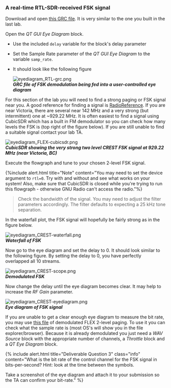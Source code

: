 
### A real-time RTL-SDR-received FSK signal

Download and open [this GRC file]({{site.baseurl}}/_ece350/lab4/data/Incomplete-FSK-receiver-RTL-SDR.grc). It is very similar to the one you built in the last lab.

Open the *QT GUI Eye Diagram* block.

- Use the included `delay` variable for the block's delay parameter
- Set the Sample Rate parameter of the *QT GUI Eye Diagram* to the variable `samp_rate`.
- It should look like the following figure

  ![eyediagram_RTL-grc.png]({{site.baseurl}}/_ece350/lab4/figures/eyediagram_RTL-grc.png)<br>
  __*GRC file of FSK demodulation being fed into a user-controlled eye diagram*__

For this section of the lab you will need to find a strong paging or FSK signal near you. A good reference for finding a signal is [RadioReference](https://www.radioreference.com/). If you are near Victoria, there are several near 142 MHz and a very strong (but intermittent) one at ~929.22 MHz. It is often easiest to find a signal using CubicSDR which has a built in FM demodulator so you can check how many levels the FSK is (top right of the figure below). If you are still unable to find a suitable signal contact your lab TA.

  ![eyediagram_FLEX-cubicsdr.png]({{site.baseurl}}/_ece350/lab4/figures/eyediagram_FLEX-cubicsdr.png)<br>
  __*CubicSDR showing the very strong two level CREST FSK signal at 929.22 MHz (near Victoria, BC)*__

Execute the flowgraph and tune to your chosen 2-level FSK signal.

{%include alert.html title="Note" content="You may need to set the device argument to `rtl=0`. Try with and without and see what works on your system! Also, make sure that CubicSDR is closed while you're trying to run this flowgraph - otherwise GNU Radio can't access the radio."%}

> Check the bandwidth of the signal. You may need to adjust the filter parameters accordingly. The filter defaults to expecting a 25 kHz tone separation.

In the waterfall plot, the FSK signal will hopefully be fairly strong as in the figure below.

  ![eyediagram_CREST-waterfall.png]({{site.baseurl}}/_ece350/lab4/figures/eyediagram_CREST-waterfall.png)<br>
  __*Waterfall of FSK*__

Now go to the eye diagram and set the delay to 0. It should look similar to the following figure. By setting the delay to 0, you have perfectly overlapped all 10 streams.

  ![eyediagram_CREST-scope.png]({{site.baseurl}}/_ece350/lab4/figures/eyediagram_CREST-scope.png)<br>
  __*Demodulated FSK*__

Now change the delay until the eye diagram becomes clear. It may help to increase the *RF Gain* parameter.

  ![eyediagram_CREST-eyediagram.png]({{site.baseurl}}/_ece350/lab4/figures/eyediagram_CREST-eyediagram.png)<br>
  __*Eye diagram of FSK signal*__

If you are unable to get a clear enough eye diagram to measure the bit rate, you may use [this file]({{site.baseurl}}/_ece350/lab4/data/FLEX_bits.wav) of demodulated FLEX 2-level paging. To use it you can check what the sample rate is (most OS's will show you in the file explorer/browser). Because it is already demodulated you just need a *WAV Source* block with the appropriate number of channels, a *Throttle* block and a *QT Eye Diagram* block.

{% include alert.html title="Deliverable Question 3" class="info" content="What is the bit rate of the control channel for the FSK signal in bits-per-second? Hint: look at the time between the symbols.

Take a screenshot of the eye diagram and attach it to your submission so the TA can confirm your bit-rate." %}

